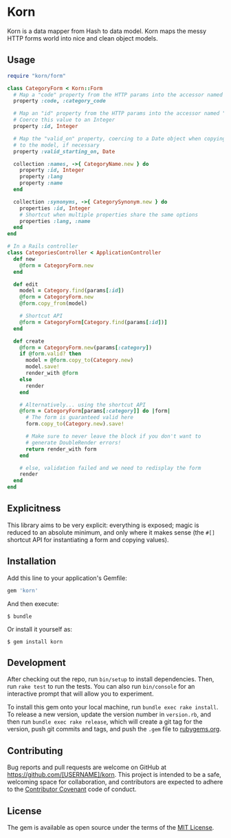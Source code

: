 # Korn

Korn is a data mapper from Hash to data model. Korn maps the messy HTTP forms world into nice and clean object models.

## Usage

```ruby
require "korn/form"

class CategoryForm < Korn::Form
  # Map a "code" property from the HTTP params into the accessor named "category_code="
  property :code, :category_code

  # Map an "id" property from the HTTP params into the accessor named "id="
  # Coerce this value to an Integer
  property :id, Integer

  # Map the "valid_on" property, coercing to a Date object when copying
  # to the model, if necessary
  property :valid_starting_on, Date

  collection :names, ->{ CategoryName.new } do
    property :id, Integer
    property :lang
    property :name
  end

  collection :synonyms, ->{ CategorySynonym.new } do
    properties :id, Integer
    # Shortcut when multiple properties share the same options
    properties :lang, :name
  end
end

# In a Rails controller
class CategoriesController < ApplicationController
  def new
    @form = CategoryForm.new
  end

  def edit
    model = Category.find(params[:id])
    @form = CategoryForm.new
    @form.copy_from(model)

    # Shortcut API
    @form = CategoryForm[Category.find(params[:id])]
  end

  def create
    @form = CategoryForm.new(params[:category])
    if @form.valid? then
      model = @form.copy_to(Category.new)
      model.save!
      render_with @form
    else
      render
    end

    # Alternatively... using the shortcut API
    @form = CategoryForm[params[:category]] do |form|
      # The form is guaranteed valid here
      form.copy_to(Category.new).save!

      # Make sure to never leave the block if you don't want to
      # generate DoubleRender errors!
      return render_with form
    end

    # else, validation failed and we need to redisplay the form
    render
  end
end
```

## Explicitness

This library aims to be very explicit: everything is exposed; magic is reduced to an absolute minimum, and only where it makes sense (the `#[]` shortcut API for instantiating a form and copying values).

## Installation

Add this line to your application's Gemfile:

```ruby
gem 'korn'
```

And then execute:

    $ bundle

Or install it yourself as:

    $ gem install korn

## Development

After checking out the repo, run `bin/setup` to install dependencies. Then, run `rake test` to run the tests. You can also run `bin/console` for an interactive prompt that will allow you to experiment.

To install this gem onto your local machine, run `bundle exec rake install`. To release a new version, update the version number in `version.rb`, and then run `bundle exec rake release`, which will create a git tag for the version, push git commits and tags, and push the `.gem` file to [rubygems.org](https://rubygems.org).

## Contributing

Bug reports and pull requests are welcome on GitHub at https://github.com/[USERNAME]/korn. This project is intended to be a safe, welcoming space for collaboration, and contributors are expected to adhere to the [Contributor Covenant](contributor-covenant.org) code of conduct.


## License

The gem is available as open source under the terms of the [MIT License](http://opensource.org/licenses/MIT).


